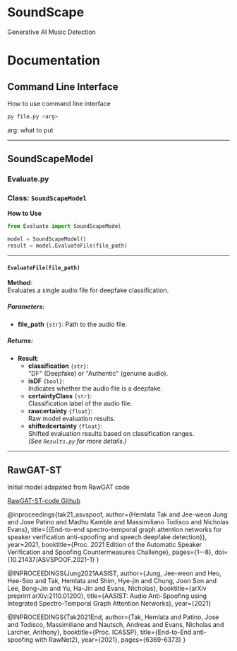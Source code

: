 # SoundScape
Generative AI Music Detection

# Documentation

## Command Line Interface
How to use command line interface

```bash
py file.py <arg>
```

arg: what to put

---

## SoundScapeModel

### Evaluate.py
### Class: `SoundScapeModel`

**How to Use**

```python
from Evaluate import SoundScapeModel

model = SoundScapeModel()
result = model.EvaluateFile(file_path)
```

---

#### `EvaluateFile(file_path)`
**Method**:  
Evaluates a single audio file for deepfake classification.

##### Parameters:
- **file_path** `{str}`: Path to the audio file.

##### Returns:
- **Result**:  
  - **classification** `{str}`:  
    "DF" (Deepfake) or "Authentic" (genuine audio).
  - **isDF** `{bool}`:  
    Indicates whether the audio file is a deepfake.
  - **certaintyClass** `{str}`:  
    Classification label of the audio file.
  - **rawcertainty** `{float}`:  
    Raw model evaluation results.
  - **shiftedcertainty** `{float}`:  
    Shifted evaluation results based on classification ranges.  
    *(See `Results.py` for more details.)*


---

## RawGAT-ST
Initial model adapated from RawGAT code


[RawGAT-ST-code Github](https://github.com/eurecom-asp/RawGAT-ST-antispoofing)


@inproceedings{tak21_asvspoof,
  author={Hemlata Tak and Jee-weon Jung and Jose Patino and Madhu Kamble and Massimiliano Todisco and Nicholas Evans},
  title={{End-to-end spectro-temporal graph attention networks for speaker verification anti-spoofing and speech deepfake detection}},
  year=2021,
  booktitle={Proc. 2021 Edition of the Automatic Speaker Verification and Spoofing Countermeasures Challenge},
  pages={1--8},
  doi={10.21437/ASVSPOOF.2021-1}
}

@INPROCEEDINGS{Jung2021AASIST,
  author={Jung, Jee-weon and Heo, Hee-Soo and Tak, Hemlata and Shim, Hye-jin and Chung, Joon Son and Lee, Bong-Jin and Yu, Ha-Jin and Evans, Nicholas},
  booktitle={arXiv preprint arXiv:2110.01200}, 
  title={AASIST: Audio Anti-Spoofing using Integrated Spectro-Temporal Graph Attention Networks}, 
  year={2021}

@INPROCEEDINGS{Tak2021End,
  author={Tak, Hemlata and Patino, Jose and Todisco, Massimiliano and Nautsch, Andreas and Evans, Nicholas and Larcher, Anthony},
  booktitle={Proc. ICASSP}, 
  title={End-to-End anti-spoofing with RawNet2}, 
  year={2021},
  pages={6369-6373}
}
